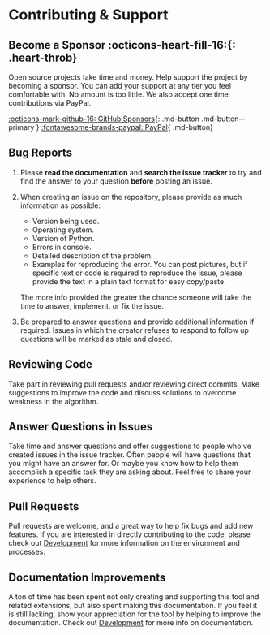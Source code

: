 # Contributing &amp; Support

## Become a Sponsor :octicons-heart-fill-16:{: .heart-throb}

Open source projects take time and money. Help support the project by becoming a sponsor. You can add your support at
any tier you feel comfortable with. No amount is too little. We also accept one time contributions via PayPal.

[:octicons-mark-github-16: GitHub Sponsors](https://github.com/sponsors/facelessuser){: .md-button .md-button--primary }
[:fontawesome-brands-paypal: PayPal](https://www.paypal.me/facelessuser){ .md-button}

## Bug Reports

1. Please **read the documentation** and **search the issue tracker** to try and find the answer to your question
  **before** posting an issue.

2. When creating an issue on the repository, please provide as much information as possible:

    - Version being used.
    - Operating system.
    - Version of Python.
    - Errors in console.
    - Detailed description of the problem.
    - Examples for reproducing the error.  You can post pictures, but if specific text or code is required to reproduce
      the issue, please provide the text in a plain text format for easy copy/paste.

    The more info provided the greater the chance someone will take the time to answer, implement, or fix the issue.

3. Be prepared to answer questions and provide additional information if required.  Issues in which the creator refuses
  to respond to follow up questions will be marked as stale and closed.

## Reviewing Code

Take part in reviewing pull requests and/or reviewing direct commits.  Make suggestions to improve the code and discuss
solutions to overcome weakness in the algorithm.

## Answer Questions in Issues

Take time and answer questions and offer suggestions to people who've created issues in the issue tracker. Often people
will have questions that you might have an answer for.  Or maybe you know how to help them accomplish a specific task
they are asking about. Feel free to share your experience to help others.

## Pull Requests

Pull requests are welcome, and a great way to help fix bugs and add new features. If you are interested in directly
contributing to the code, please check out [Development](./development.md) for more information on the environment and
processes.

## Documentation Improvements

A ton of time has been spent not only creating and supporting this tool and related extensions, but also spent making
this documentation.  If you feel it is still lacking, show your appreciation for the tool by helping to improve the
documentation. Check out [Development](./development.md) for more info on documentation.

